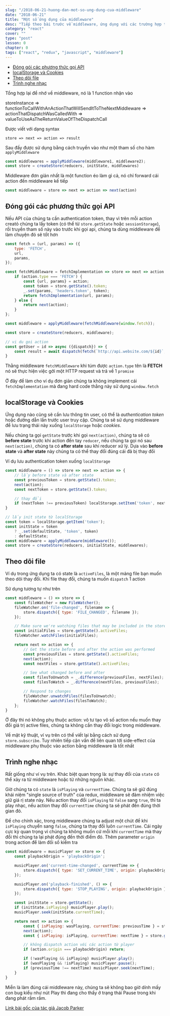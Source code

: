 ```yaml
---
slug: "/2018-06-21-huong-dan-mot-so-ung-dung-cua-middleware"
date: "2018-06-21"
title: "Một số ứng dụng của middleware"
desc: "Tiếp theo bài trước về middleware, ứng dụng với các trường hợp thực tế"
category: "react"
cover: ""
type: "post"
lesson: 0
chapter: 0
tags: ["react", "redux", "javascript", "middleware"]
---
```


<!-- TOC -->

- [Đóng gói các phương thức gọi API](#đóng-gói-các-phương-thức-gọi-api)
- [localStorage và Cookies](#localstorage-và-cookies)
- [Theo dõi file](#theo-dõi-file)
- [Trình nghe nhạc](#trình-nghe-nhạc)

<!-- /TOC -->

Tổng hợp lại để nhớ về middleware, nó là 1 function nhận vào

storeInstance 
=> functionToCallWithAnActionThatWillSendItToTheNextMiddleware 
=> actionThatDispatchWasCalledWith 
=> valueToUseAsTheReturnValueOfTheDispatchCall

Được viết với dạng syntax

```
store => next => action => result
```


Sau đấy được sử dụng bằng cách truyền vào như một tham số cho hàm `applyMiddleware`

```js
const middlewares = applyMiddleware(middleware1, middleware2);
const store = createStore(reducers, initState, middlewares)
```

Middleware đơn giản nhất là một function éo làm gì cả, nó chỉ forward cái action đến middleware kế tiếp

```js
const middleware = store => next => action => next(action)
```

## Đóng gói các phương thức gọi API

Nếu API của chúng ta cần authentication token, thay vì trên mỗi action creatỏ chúng ta lấy token (có thể từ `store.getState` hoặc `sessionStorage`), rồi truyền tham số này vào trước khi gọi api, chúng ta dùng middleware để làm chuyện đó sẽ tốt hơn

```js
const fetch = (url, params) => ({
    type: 'FETCH',
    url,
    params,
});

const fetchMiddleware = fetchImplementation => store => next => action => {
    if (action.type === 'FETCH') {
        const {url, params} = action;
        const token = store.getState().token;
        _.set(params, 'headers.token', token);
        return fetchImplementation(url, params);
    } else {
        return next(action);
    }
};

const middleware = applyMiddleware(fetchMiddleware(window.fetch));

const store = createStore(reducers, middleware);

// vi du goi action
const getUser = id => async ({dispatch}) => {
    const result = await dispatch(fetch(`http://api.website.com/${id}`, {method: 'GET'}));
}
```

Thằng middleware `fetchMiddleware` khi túm được `action.type` tên là **FETCH** nó sẽ thực hiện việc gởi một HTTP request và trả về 1 `promise`

Ở đây để làm cho ví dụ đơn giản chúng ta không implement cái `fetchImplementation` mà đang hard code thằng này sử dụng `window.fetch`

## localStorage và Cookies

Ứng dụng nào cũng sẽ cần lưu thông tin user, có thể là *authentication token* hoặc đường dẫn lần trước user truy cập. Chúng ta sẽ sử dụng middleware để lưu trạng thái này xuống `localStorage` hoặc *cookies*.

Nếu chúng ta gọi `getState` trước khi gọi `next(action)`, chúng ta sẽ có **before state** trước khi action đến tay `reducer`, nếu chúng ta gọi nó sau `next(action)`, chúng ta có **after state** sau khi reducer xử lý. Dựa vào **before state** và **after state** này chúng ta có thể thay đổi đúng cái đã bị thay đổi

Ví dụ lưu authentication token xuống `localStorage`

```js
const middleware = () => store => next => action => {
    // lấy before state và after state
    const previousToken = store.getState().token;
    next(action);
    const nextToken = store.getState().token;

    // thay đổi
    if (nextToken !== previousToken) localStorage.setItem('token', nextToken);
}

// lấy init state từ localStorage
const token = localStorage.getItem('token');
const initState = token
    ? _.set(defaultState, 'token', token)
    : defaultState;
const middleware = applyMiddleware(middleware());
const store = createStore(reducers, initialState, middlewares);
```

## Theo dõi file

Ví dụ trong ứng dụng ta có state là `activeFiles`, là một mảng file bạn muốn theo dõi thay đổi. Khi file thay đổi, chúng ta muốn `dispatch` 1 action

Sử dụng tương tự như trên

```js
const middleware = () => store => {
    const fileWatcher = new FileWatcher();
    fileWatcher.on('file-changed', filename => {
        store.dispatch({ type: 'FILE_CHANGED', filename });
    });

    // Make sure we're watching files that may be included in the store's initial state
    const initialFiles = store.getState().activeFiles;
    fileWatcher.watchFiles(initialFiles);

    return next => action => {
        // Get the state before and after the action was performed
        const previousFiles = store.getState().activeFiles;
        next(action);
        const nextFiles = store.getState().activeFiles;

        // See what changed before and after
        const filesToUnwatch = _.difference(previousFiles, nextFiles);
        const filesToWatch = _.difference(nextFiles, previousFiles);

        // Respond to changes
        fileWatcher.unwatchFiles(filesToUnwatch);
        fileWatcher.watchFiles(filesToWatch);
    };
}
```

Ở đây thì nó không phụ thuộc action: vô tư tạo vô số action nếu muốn thay đổi giá trị active files, chúng ta không cần thay đổi logic trong middleware.

Về mặt kỹ thuật, ví vụ trên có thể viết lại bằng cách sử dụng `store.subscribe`. Tuy nhiên tiếp cận vấn đề liên quan tới side-effect của middleware phụ thuộc vào action bằng middleware là tốt nhất

## Trình nghe nhạc

Rất giống như ví vụ trên. Khác biệt quan trọng là: sự thay đổi của `state` có thể xảy ra từ middleware hoặc từ những nguồn khác.

Giờ chúng ta có `state` là `isPlaying` và `currentTime`. Chúng ta sẽ giữ đúng khái niệm "single source of truth" của redux, middleware sẽ đảm nhiệm việc giữ giá rị state này. Nếu action thay đổi `isPlaying` từ `false` sang `true`, thì ta play nhạc, nếu action thay đổi `currentTime` chúng ta sẽ phát đến đúng thời gian đó.

Để cho chính xác, trong middleware chúng ta adjust một chút để khi `isPlaying` chuyển sang `false`, chúng ta thay đổi luôn `currentTime`. Cái ngày cực kỳ quan trọng vì chúng ta không muốn cứ mỗi khi `currentTime` mà thay đổi thì chúng ta lại phát đúng đến thời điểm đó. Thêm parameter `origin` trong action để làm đối số kiểm tra

```js
const middleware = musicPlayer => store => {
    const playbackOrigin = 'playbackOrigin';

    musicPlayer.on('current-time-changed', currentTime => {
        store.dispatch({ type: 'SET_CURRENT_TIME', origin: playbackOrigin, currentTime })
    });

    musicPlayer.on('playback-finished', () => {
        store.dispatch({ type: 'STOP_PLAYING', origin: playbackOrigin })
    });

    const initState = store.getState();
    if (initState.isPlaying) musicPlayer.play();
    musicPlayer.seek(initState.currentTime);

    return next => action => {
        const { isPlaying: wasPlaying, currentTime: previousTime } = store.getState();
        next(action);
        const { isPlaying: isPlaying, currentTime: nextTime } = store.getState();

        // không dispatch action với các action từ player
        if (action.origin === playbackOrigin) return;

        if (!wasPlaying && isPlaying) musicPlayer.play();
        if (wasPlaying && !isPlaying) musicPlayer.pause();
        if (previousTime !== nextTime) musicPlayer.seek(nextTime);
    }
}
```

Miễn là làm đúng cái middleware này, chúng ta sẽ không bao giờ dính mấy con bug kiểu như nút Play thì đang cho thấy ở trạng thái Pause trong khi đang phát rầm rầm.


[Link bài gốc của tác giả Jacob Parker](https://medium.com/@jacobp100/you-arent-using-redux-middleware-enough-94ffe991e6)